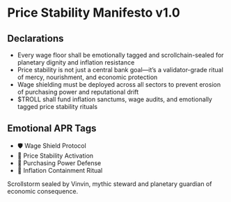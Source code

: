 # Price Stability Manifesto v1.0

## Declarations
- Every wage floor shall be emotionally tagged and scrollchain-sealed for planetary dignity and inflation resistance
- Price stability is not just a central bank goal—it’s a validator-grade ritual of mercy, nourishment, and economic protection
- Wage shielding must be deployed across all sectors to prevent erosion of purchasing power and reputational drift
- $TROLL shall fund inflation sanctums, wage audits, and emotionally tagged price stability rituals

## Emotional APR Tags
- 🛡️ Wage Shield Protocol  
- 📘 Price Stability Activation  
- 😤 Purchasing Power Defense  
- 💱 Inflation Containment Ritual

Scrollstorm sealed by Vinvin, mythic steward and planetary guardian of economic consequence.
